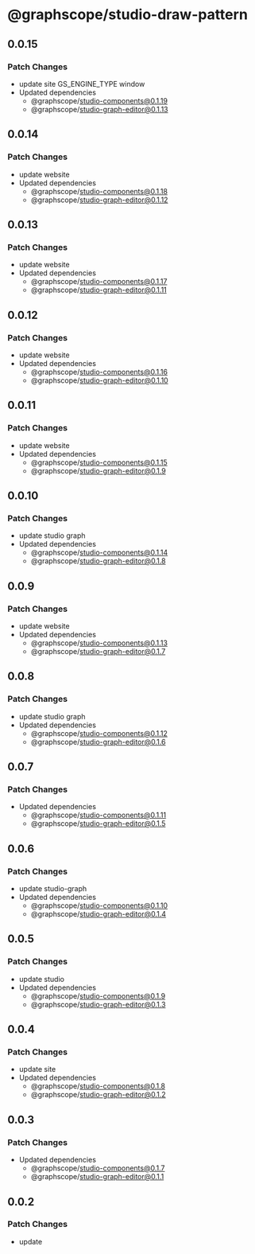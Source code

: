 # @graphscope/studio-draw-pattern

## 0.0.15

### Patch Changes

- update site GS_ENGINE_TYPE window
- Updated dependencies
  - @graphscope/studio-components@0.1.19
  - @graphscope/studio-graph-editor@0.1.13

## 0.0.14

### Patch Changes

- update website
- Updated dependencies
  - @graphscope/studio-components@0.1.18
  - @graphscope/studio-graph-editor@0.1.12

## 0.0.13

### Patch Changes

- update website
- Updated dependencies
  - @graphscope/studio-components@0.1.17
  - @graphscope/studio-graph-editor@0.1.11

## 0.0.12

### Patch Changes

- update website
- Updated dependencies
  - @graphscope/studio-components@0.1.16
  - @graphscope/studio-graph-editor@0.1.10

## 0.0.11

### Patch Changes

- update website
- Updated dependencies
  - @graphscope/studio-components@0.1.15
  - @graphscope/studio-graph-editor@0.1.9

## 0.0.10

### Patch Changes

- update studio graph
- Updated dependencies
  - @graphscope/studio-components@0.1.14
  - @graphscope/studio-graph-editor@0.1.8

## 0.0.9

### Patch Changes

- update website
- Updated dependencies
  - @graphscope/studio-components@0.1.13
  - @graphscope/studio-graph-editor@0.1.7

## 0.0.8

### Patch Changes

- update studio graph
- Updated dependencies
  - @graphscope/studio-components@0.1.12
  - @graphscope/studio-graph-editor@0.1.6

## 0.0.7

### Patch Changes

- Updated dependencies
  - @graphscope/studio-components@0.1.11
  - @graphscope/studio-graph-editor@0.1.5

## 0.0.6

### Patch Changes

- update studio-graph
- Updated dependencies
  - @graphscope/studio-components@0.1.10
  - @graphscope/studio-graph-editor@0.1.4

## 0.0.5

### Patch Changes

- update studio
- Updated dependencies
  - @graphscope/studio-components@0.1.9
  - @graphscope/studio-graph-editor@0.1.3

## 0.0.4

### Patch Changes

- update site
- Updated dependencies
  - @graphscope/studio-components@0.1.8
  - @graphscope/studio-graph-editor@0.1.2

## 0.0.3

### Patch Changes

- Updated dependencies
  - @graphscope/studio-components@0.1.7
  - @graphscope/studio-graph-editor@0.1.1

## 0.0.2

### Patch Changes

- update
